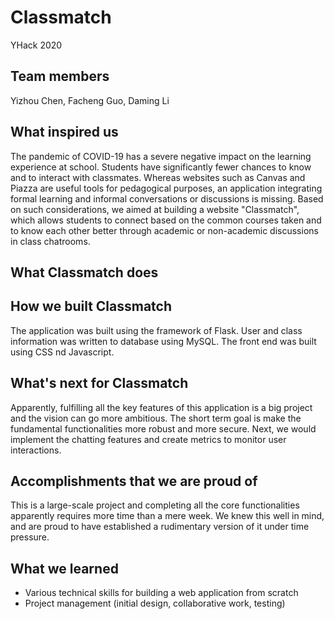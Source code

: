 # Classmatch
YHack 2020

## Team members
Yizhou Chen,
Facheng Guo,
Daming Li

## What inspired us
The pandemic of COVID-19 has a severe negative impact on the learning experience at school. Students have significantly fewer chances to know and to interact with classmates. Whereas websites such as Canvas and Piazza are useful tools for pedagogical purposes, an application integrating formal learning and informal conversations or discussions is missing. Based on such considerations, we aimed at building a website "Classmatch", which allows students to connect based on the common courses taken and to know each other better through academic or non-academic discussions in class chatrooms. 

## What Classmatch does


## How we built Classmatch
The application was built using the framework of Flask. User and class information was written to database using MySQL. The front end was built using CSS nd Javascript.

## What's next for Classmatch
Apparently, fulfilling all the key features of this application is a big project and the vision can go more ambitious. The short term goal is make the fundamental functionalities more robust and more secure. Next, we would implement the chatting features and create metrics to monitor user interactions.

## Accomplishments that we are proud of
This is a large-scale project and completing all the core functionalities apparently requires more time than a mere week. We knew this well in mind, and are proud to have established a rudimentary version of it under time pressure.

## What we learned
- Various technical skills for building a web application from scratch
- Project management (initial design, collaborative work, testing)

